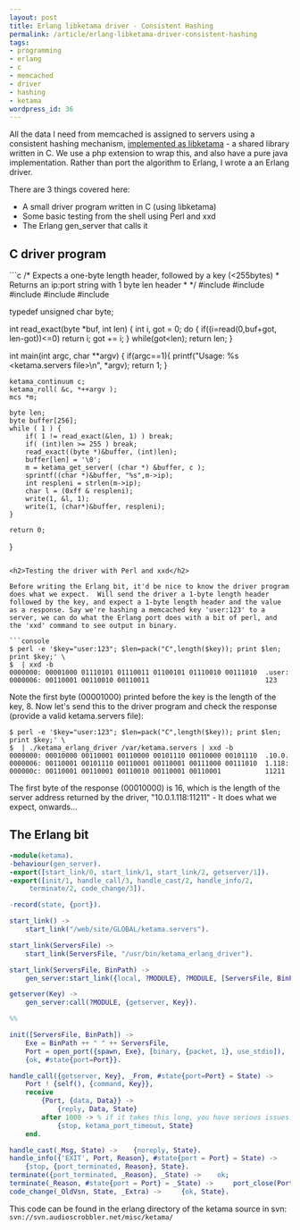 ```yaml
--- 
layout: post
title: Erlang libketama driver - Consistent Hashing
permalink: /article/erlang-libketama-driver-consistent-hashing
tags: 
- programming
- erlang
- c
- memcached
- driver
- hashing
- ketama
wordpress_id: 36
---
```

All the data I need from memcached is assigned to servers using a consistent hashing mechanism, <a href="http://www.last.fm/user/RJ/journal/2007/04/10/rz_libketama_-_a_consistent_hashing_algo_for_memcache_clients">implemented as libketama</a> - a shared library written in C. We use a php extension to wrap this, and also have a pure java implementation. Rather than port the algorithm to Erlang, I wrote a an Erlang driver.

There are 3 things covered here:
<ul>
	<li>A small driver program written in C (using libketama)</li>
	<li>Some basic testing from the shell using Perl and xxd</li>
	<li>The Erlang gen_server that calls it</li>
</ul>
<h2>C driver program</h2>
```c
/*  Expects a one-byte length header, followed by a key (<255bytes)
 *  Returns an ip:port string with 1 byte len header
 *
 */
#include <ketama.h>
#include <stdio.h>
#include <stdlib.h>
#include <unistd.h>
#include <string.h>

typedef unsigned char byte;

int read_exact(byte *buf, int len)
{
    int i, got = 0;
    do {
        if((i=read(0,buf+got, len-got))<=0) return i;
        got += i;
    } while(got<len);
    return len;
}

int main(int argc, char **argv)
{
    if(argc==1){
        printf("Usage: %s <ketama.servers file>\n", *argv);
        return 1;
    }

    ketama_continuum c;
    ketama_roll( &c, *++argv );
    mcs *m;

    byte len;
    byte buffer[256];
    while ( 1 ) {
        if( 1 != read_exact(&len, 1) ) break;
        if( (int)len >= 255 ) break;
        read_exact((byte *)&buffer, (int)len);
        buffer[len] = '\0';
        m = ketama_get_server( (char *) &buffer, c );
        sprintf((char *)&buffer, "%s",m->ip);
        int respleni = strlen(m->ip);
        char l = (0xff & respleni);
        write(1, &l, 1);
        write(1, (char*)&buffer, respleni);
    }

    return 0;
}
```

<h2>Testing the driver with Perl and xxd</h2>

Before writing the Erlang bit, it'd be nice to know the driver program does what we expect.  Will send the driver a 1-byte length header followed by the key, and expect a 1-byte length header and the value as a response. Say we're hashing a memcached key 'user:123' to a server, we can do what the Erlang port does with a bit of perl, and the 'xxd' command to see output in binary.

```console
$ perl -e '$key="user:123"; $len=pack("C",length($key)); print $len; print $key;' \
$  | xxd -b 
0000000: 00001000 01110101 01110011 01100101 01110010 00111010  .user:
0000006: 00110001 00110010 00110011                             123
```

Note the first byte (00001000) printed before the key is the length of the key, 8. Now let's send this to the driver program and check the response (provide a valid ketama.servers file):

```console
$ perl -e '$key="user:123"; $len=pack("C",length($key)); print $len; print $key;' \
$  | ./ketama_erlang_driver /var/ketama.servers | xxd -b
0000000: 00010000 00110001 00110000 00101110 00110000 00101110  .10.0.
0000006: 00110001 00101110 00110001 00110001 00111000 00111010  1.118:
000000c: 00110001 00110001 00110010 00110001 00110001           11211
```

The first byte of the response (00010000) is 16, which is the length of the server address returned by the driver, "10.0.1.118:11211" - It does what we expect, onwards...

<h2>The Erlang bit</h2>

```erlang
-module(ketama).
-behaviour(gen_server).
-export([start_link/0, start_link/1, start_link/2, getserver/1]).
-export([init/1, handle_call/3, handle_cast/2, handle_info/2,
     terminate/2, code_change/3]).

-record(state, {port}).

start_link() ->
    start_link("/web/site/GLOBAL/ketama.servers").

start_link(ServersFile) ->
    start_link(ServersFile, "/usr/bin/ketama_erlang_driver").

start_link(ServersFile, BinPath) ->
    gen_server:start_link({local, ?MODULE}, ?MODULE, [ServersFile, BinPath], []).

getserver(Key) ->
    gen_server:call(?MODULE, {getserver, Key}).

%%

init([ServersFile, BinPath]) ->
    Exe = BinPath ++ " " ++ ServersFile,
    Port = open_port({spawn, Exe}, [binary, {packet, 1}, use_stdio]),
    {ok, #state{port=Port}}.

handle_call({getserver, Key}, _From, #state{port=Port} = State) ->
    Port ! {self(), {command, Key}},
    receive
        {Port, {data, Data}} ->
            {reply, Data, State}
        after 1000 -> % if it takes this long, you have serious issues.
            {stop, ketama_port_timeout, State}
    end.

handle_cast(_Msg, State) ->    {noreply, State}.
handle_info({'EXIT', Port, Reason}, #state{port = Port} = State) ->
    {stop, {port_terminated, Reason}, State}.
terminate({port_terminated, _Reason}, _State) ->    ok;
terminate(_Reason, #state{port = Port} = _State) ->     port_close(Port).
code_change(_OldVsn, State, _Extra) ->     {ok, State}.
```

This code can be found in the erlang directory of the ketama source in svn:
<code>svn://svn.audioscrobbler.net/misc/ketama/</code>
